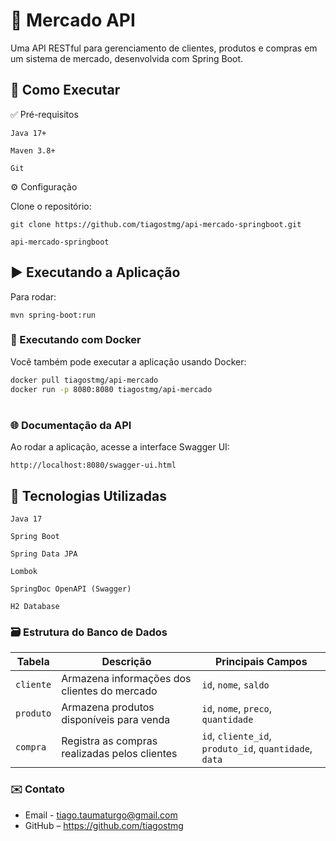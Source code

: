 # 🛒 Mercado API

Uma API RESTful para gerenciamento de clientes, produtos e compras em um sistema de mercado, desenvolvida com Spring Boot.

## 🚀 Como Executar
✅ Pré-requisitos

    Java 17+

    Maven 3.8+

    Git

⚙️ Configuração

  Clone o repositório:

```
git clone https://github.com/tiagostmg/api-mercado-springboot.git

api-mercado-springboot
```

## ▶️ Executando a Aplicação

Para rodar:

    mvn spring-boot:run
    
### 🐳 Executando com Docker

Você também pode executar a aplicação usando Docker:

```bash
docker pull tiagostmg/api-mercado
docker run -p 8080:8080 tiagostmg/api-mercado
```

#

### 🌐 Documentação da API

Ao rodar a aplicação, acesse a interface Swagger UI:

    http://localhost:8080/swagger-ui.html

## 📌 Tecnologias Utilizadas

    Java 17

    Spring Boot

    Spring Data JPA

    Lombok

    SpringDoc OpenAPI (Swagger)

    H2 Database 

### 🗃️ Estrutura do Banco de Dados

|Tabela|Descrição|Principais Campos|
| --------- | --------------------------------------------- | ------------------------------------------------------ |
| `cliente` | Armazena informações dos clientes do mercado  | `id`, `nome`, `saldo`|
| `produto` | Armazena produtos disponíveis para venda      | `id`, `nome`, `preco`, `quantidade`            |
| `compra`  | Registra as compras realizadas pelos clientes | `id`, `cliente_id`, `produto_id`, `quantidade`, `data` |


### ✉️ Contato

- Email - tiago.taumaturgo@gmail.com
- GitHub – https://github.com/tiagostmg

